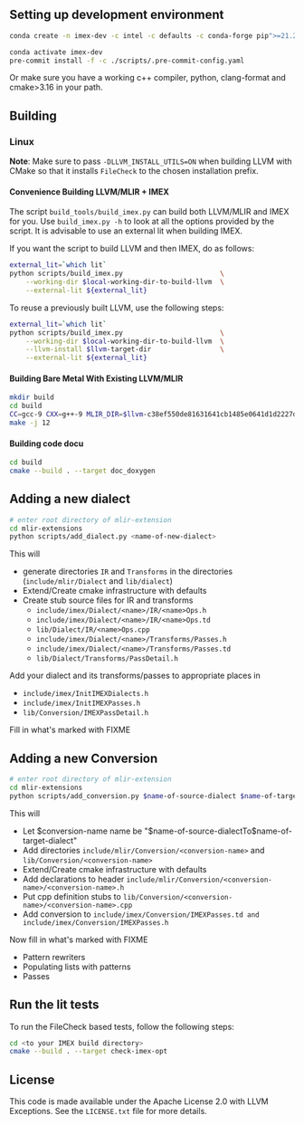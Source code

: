 ## Setting up development environment
```sh
conda create -n imex-dev -c intel -c defaults -c conda-forge pip">=21.2.4" pre-commit cmake clang-format tbb-devel lit doxygen

conda activate imex-dev
pre-commit install -f -c ./scripts/.pre-commit-config.yaml
```
Or make sure you have a working c++ compiler, python, clang-format and cmake>3.16 in your path.

## Building
### Linux
**Note**: Make sure to pass `-DLLVM_INSTALL_UTILS=ON` when building LLVM with
CMake so that it installs `FileCheck` to the chosen installation prefix.

#### Convenience Building LLVM/MLIR + IMEX

The script `build_tools/build_imex.py` can build both LLVM/MLIR and IMEX for you. Use
`build_imex.py -h` to look at all the options provided by the script. It is
advisable to use an external lit when building IMEX.

If you want the script to build LLVM and then IMEX, do as follows:

```sh
external_lit=`which lit`
python scripts/build_imex.py                        \
    --working-dir $local-working-dir-to-build-llvm  \
    --external-lit ${external_lit}
```

To reuse a previously built LLVM, use the following steps:

```sh
external_lit=`which lit`
python scripts/build_imex.py                        \
    --working-dir $local-working-dir-to-build-llvm  \
    --llvm-install $llvm-target-dir                 \
    --external-lit ${external_lit}
```

#### Building Bare Metal With Existing LLVM/MLIR
```sh
mkdir build
cd build
CC=gcc-9 CXX=g++-9 MLIR_DIR=$llvm-c38ef550de81631641cb1485e0641d1d2227dce4 cmake ..
make -j 12
```

#### Building code docu
```sh
cd build
cmake --build . --target doc_doxygen
```

## Adding a new dialect
```sh
# enter root directory of mlir-extension
cd mlir-extensions
python scripts/add_dialect.py <name-of-new-dialect>
```
This will
* generate directories `IR` and `Transforms` in the directories (`include/mlir/Dialect`
  and `lib/dialect`)
* Extend/Create cmake infrastructure with defaults
* Create stub source files for IR and transforms
  - `include/imex/Dialect/<name>/IR/<name>Ops.h`
  - `include/imex/Dialect/<name>/IR/<name>Ops.td`
  - `lib/Dialect/IR/<name>Ops.cpp`
  - `include/imex/Dialect/<name>/Transforms/Passes.h`
  - `include/imex/Dialect/<name>/Transforms/Passes.td`
  - `lib/Dialect/Transforms/PassDetail.h`

Add your dialect and its transforms/passes to appropriate places in
- `include/imex/InitIMEXDialects.h`
- `include/imex/InitIMEXPasses.h`
- `lib/Conversion/IMEXPassDetail.h`

Fill in what's marked with FIXME

## Adding a new Conversion
```sh
# enter root directory of mlir-extension
cd mlir-extensions
python scripts/add_conversion.py $name-of-source-dialect $name-of-target-dialect
```
This will
* Let $conversion-name name be "$name-of-source-dialectTo$name-of-target-dialect"
* Add directories `include/mlir/Conversion/<conversion-name>` and `lib/Conversion/<conversion-name>`
* Extend/Create cmake infrastructure with defaults
* Add declarations to header `include/mlir/Conversion/<conversion-name>/<conversion-name>.h`
* Put cpp definition stubs to `lib/Conversion/<conversion-name>/<conversion-name>.cpp`
* Add conversion to `include/imex/Conversion/IMEXPasses.td and include/imex/Conversion/IMEXPasses.h`

Now fill in what's marked with FIXME
* Pattern rewriters
* Populating lists with patterns
* Passes

## Run the lit tests
To run the FileCheck based tests, follow the following steps:

```sh
cd <to your IMEX build directory>
cmake --build . --target check-imex-opt
```

## License
This code is made available under the Apache License 2.0 with LLVM Exceptions.
See the `LICENSE.txt` file for more details.
